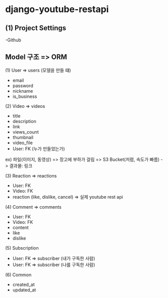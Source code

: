 # django-youtube-restapi

## (1) Project Settings

-Github

## Model 구조 => ORM

(1) User => users (모델을 만들 떄)
- email
- password
- nickname
- is_business

(2) Video => videos
- title
- description 
- link
- views_count
- thumbnail
- video_file
- User: FK (누가 만들었는가)

ex) 파일(이미지, 동영상) 
=> 장고에 부하가 걸림
=> S3 Bucket(저렴, 속도가 빠름) -> 결과물: 링크

(3) Reaction => reactions
- User: FK
- Video: FK
- reaction (like, dislike, cancel) => 실제 youtube rest api

(4) Comment => comments
- User: FK
- Video: FK
- content
- like
- dislike

(5) Subscription
- User: FK => subscriber (내가 구독한 사람)
- User: FK => subscriber (나를 구독한 사람)

(6) Common
- created_at
- updated_at